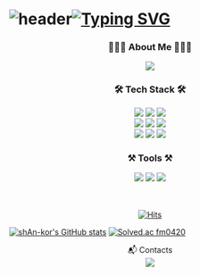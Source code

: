# ![header](https://capsule-render.vercel.app/api?type=waving&color=6994CDEE&text=&animation=twinkling&height=80)[![Typing SVG](https://readme-typing-svg.demolab.com?font=Alkatra&weight=500&size=45&duration=3500&pause=3&color=6994CDEE&center=false&vCenter=false&multiline=true&repeat=false&width=1000&height=100&lines=Welcome+to+shAn-kor's+GitHub!👋)](https://git.io/typing-svg)

<div align="center">
<h3>👨🏻‍💻 About Me 👨🏻‍💻</h3>
<a href="https://liberating-rotate-37b.notion.site/Hi-I-m-Seonghun-1687029c46f1809389e0f6b10199d04a?pvs=4">
<Img src="https://img.shields.io/badge/Notion-000000?style=flat-square&amp;logo=Notion&amp;logoColor=white"/>
</a>
<h3 align="center"> 🛠 Tech Stack 🛠 </h3>
<Img src="https://img.shields.io/badge/Java-007396?style=flat-square&amp;logo=java&amp;logoColor=white"/>
<Img src="https://img.shields.io/badge/Spring-6DB33F?style=flat-square&amp;logo=Spring&amp;logoColor=white"/>
<Img src="https://img.shields.io/badge/SpringBoot-6DB33F?style=flat-square&amp;logo=SpringBoot&amp;logoColor=white"/>
<br>
<Img src="https://img.shields.io/badge/HTML5-E34F26?style=flat-square&amp;logo=html5&amp;logoColor=white"/>
<Img src="https://img.shields.io/badge/CSS3-1572B6?style=flat-square&amp;logo=css3&amp;logoColor=white"/>
<Img src="https://img.shields.io/badge/Javascript-F7DF1E?style=flat-square&amp;logo=javascript&amp;logoColor=white"/>
<br>
<Img src="https://img.shields.io/badge/MySQL-4479A1?style=flat-square&amp;logo=MySQL&amp;logoColor=white"/>
<Img src="https://img.shields.io/badge/PostgreSQL-4169E1?style=flat-square&amp;logo=PostgreSQL&amp;logoColor=white"/>
<Img src="https://img.shields.io/badge/JPA-6DB33F?style=flat-square&amp;logo=Hibernate&amp;logoColor=white"/>

<h3>⚒️ Tools ⚒️</h3>
<Img src="https://img.shields.io/badge/IntelliJ IDEA-000000?style=flat-square&amp;logo=IntellijIdea&amp;logoColor=white"/>
<Img src="https://img.shields.io/badge/GIT-F05032?style=flat-square&amp;logo=git&amp;logoColor=white"/>

<a href="https://hhpluscertificateofcompletion.oopy.io/">
  <img src="https://static.spartacodingclub.kr/hanghae99/plus/completion/badge_brown.svg" />
</a>

<br>
<br>
<br>

[![Hits](https://hits.seeyoufarm.com/api/count/incr/badge.svg?url=https%3A%2F%2Fgithub.com%2FshAn-kor&count_bg=%2379C83D&title_bg=%23555555&icon=&icon_color=%23E7E7E7&title=hits&edge_flat=false)](https://hits.seeyoufarm.com)

</div>

[![shAn-kor's GitHub stats](https://github-readme-stats.vercel.app/api?username=shAn-kor&show_icons=true&theme=radical)](https://github.com/anuraghazra/github-readme-stats)
[![Solved.ac
fm0420](http://mazassumnida.wtf/api/generate_badge?boj=fm0420)](https://solved.ac/fm0420)

<div align=center>
📬 Contacts
  <br>
<a href="kjn0406@gmail.com">
<Img src="https://img.shields.io/badge/Gmail-EA4335?style=flat-square&amp;logo=Gmail&amp;logoColor=white"/>
</a>
</div>


<!--
**shAn-kor/shAn-kor** is a ✨ _special_ ✨ repository because its `README.md` (this file) appears on your GitHub profile.

Here are some ideas to get you started:

- 🔭 I’m currently working on ...
- 🌱 I’m currently learning ...
- 👯 I’m looking to collaborate on ...
- 🤔 I’m looking for help with ...
- 💬 Ask me about ...
- 📫 How to reach me: ...
- 😄 Pronouns: ...
- ⚡ Fun fact: ...
-->
